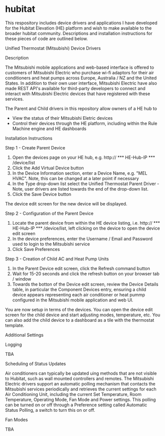 # hubitat

This respository includes device drivers and applications I have developed for the Hubitat Elevation (HE) platform and wish to make available to the broader hubitat community.  Descriptions and installation instructions for these pieces of code are outlined below.

Unified Thermostat (Mitsubishi) Device Drivers

Description

The Mitsubishi mobile applications and web-based interface is offered to customers of Mitsubishi Electric who purchase wi-fi adaptors for their air conditioners and heat pumps across Europe, Australia / NZ and the United States.  In addition to their own user interface, Mitsubishi Electric have also made REST API's available for third-party developers to connect and interact with Mitsubishi Electric devices that have registered with these services.

The Parent and Child drivers in this repository allow owners of a HE hub to
* View the status of their Mitsubishi Eletric devices
* Control their devices through the HE platform, including within the Rule Machine engine and HE dashboards

Installation Instructions

Step 1 - Create Parent Device

1. Open the devices page on your HE hub, e.g. http:// *** HE-Hub-IP *** /device/list
2. Click the Add Virtual Device button
3. In the Device Information section, enter a Device Name, e.g. "MEL HVAC".  Note, this can be changed at a later point if necessary
4. In the Type drop-down list select the Unified Thermostat Parent Driver - Note, user drivers are listed towards the end of the drop-down list.
5. Click the Save Device button

The device edit screen for the new device will be displayed.

Step 2 - Configuration of the Parent Device

1. Locate the parent device from within the HE device listing, i.e. http:// *** HE-Hub-IP *** /device/list, left clicking on the device to open the device edit screen
2. In the device preferences, enter the Username / Email and Password used to login to the Mitsubishi service
3. Click Save Preferences

Step 3 - Creation of Child AC and Heat Pump Units

1. In the Parent Device edit screen, click the Refresh command button
2. Wait for 15-20 seconds and click the refresh button on your browser tab / window
3. Towards the botton of the Device edit screen, review the Device Details table, in particular the Component Devices entry, ensuring a child device appears representing each air conditioner or heat pummp configured in the Mitsubishi mobile application and web UI.

You are now setup in terms of the devices. You can open the device edit screen for the child device and start adjusting modes, temperature, etc. You can also add the child device to a dashboard as a tile with the thermostat template.

Additional Settings

Logging

TBA

Scheduling of Status Updates

Air conditioners can typically be updated uing methods that are not visible to Hubitat, such as wall mounted controllers and remotes.  The Mitsubishi Electric drivers support an automatic polling mechanism that contacts the Mitsubishi services periodically and retrieves the current settings for each Air Conditioning Unit, including the current Set Temperature, Room Temperature, Operating Mode, Fan Mode and Power settings.  This polling can be turned on or off through a Preference setting called Automatic Status Polling, a  switch to turn this on or off.

Fan Modes

TBA
